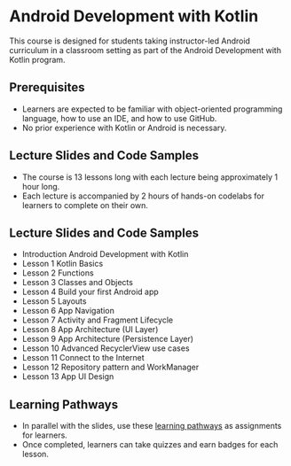 # Android Development with Kotlin
This course is designed for students taking instructor-led Android curriculum in a classroom setting as part of the Android Development with Kotlin program.

## Prerequisites
- Learners are expected to be familiar with object-oriented programming language, how to use an IDE, and how to use GitHub. 
- No prior experience with Kotlin or Android is necessary.

## Lecture Slides and Code Samples
- The course is 13 lessons long with each lecture being approximately 1 hour long. 
- Each lecture is accompanied by 2 hours of hands-on codelabs for learners to complete on their own. 

## Lecture Slides and Code Samples
- Introduction	Android Development with Kotlin
- Lesson 1	Kotlin Basics
- Lesson 2	Functions
- Lesson 3	Classes and Objects
- Lesson 4	Build your first Android app
- Lesson 5	Layouts
- Lesson 6	App Navigation
- Lesson 7	Activity and Fragment Lifecycle
- Lesson 8	App Architecture (UI Layer)
- Lesson 9	App Architecture (Persistence Layer)
- Lesson 10	Advanced RecyclerView use cases
- Lesson 11	Connect to the Internet
- Lesson 12	Repository pattern and WorkManager
- Lesson 13	App UI Design	

## Learning Pathways
- In parallel with the slides, use these [learning pathways](https://developer.android.com/courses/android-development-with-kotlin/course?utm_source=dac&utm_medium=website&utm_campaign=edu) as assignments for learners. 
- Once completed, learners can take quizzes and earn badges for each lesson.
